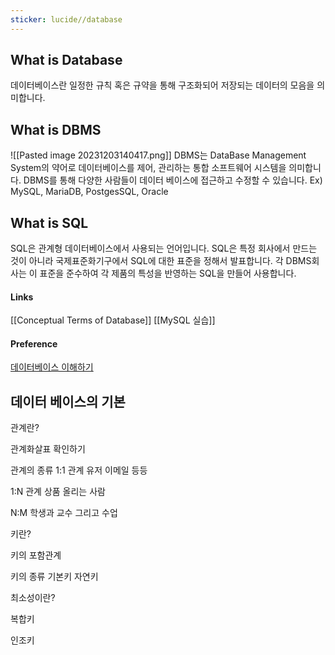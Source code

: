 ```yaml
---
sticker: lucide//database
---
```

## What is Database

데이터베이스란 일정한 규칙 혹은 규약을 통해 구조화되어 저장되는 데이터의 모음을 의미합니다. 
## What is DBMS
![[Pasted image 20231203140417.png]]
DBMS는 DataBase Management System의 약어로 데이터베이스를 제어, 관리하는 통합 소프트웨어 시스템을 의미합니다. DBMS를 통해 다양한 사람들이 데이터 베이스에 접근하고 수정할 수 있습니다. 
Ex) MySQL, MariaDB, PostgesSQL, Oracle

## What is SQL

SQL은 관계형 데이터베이스에서 사용되는 언어입니다. SQL은 특정 회사에서 만드는 것이 아니라 국제표준화기구에서 SQL에 대한 표준을 정해서 발표합니다. 각 DBMS회사는 이 표준을 준수하여 각 제품의 특성을 반영하는 SQL을 만들어 사용합니다. 

#### Links
[[Conceptual Terms of Database]]
[[MySQL 실습]]

#### Preference
[데이터베이스 이해하기](https://hongong.hanbit.co.kr/%EB%8D%B0%EC%9D%B4%ED%84%B0%EB%B2%A0%EC%9D%B4%EC%8A%A4-%EC%9D%B4%ED%95%B4%ED%95%98%EA%B8%B0-databasedb-dbms-sql%EC%9D%98-%EA%B0%9C%EB%85%90/)







## 데이터 베이스의 기본

관계란?

관계화살표 확인하기

관계의 종류
1:1 관계
유저 이메일 등등

1:N 관계
상품 올리는 사람

N:M
학생과 교수 그리고 수업

키란?

키의 포함관계

키의 종류
기본키
자연키

최소성이란?

복합키

인조키









